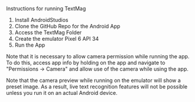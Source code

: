 Instructions for running TextMag

1. Install AndroidStudios
2. Clone the GitHub Repo for the Android App
3. Access the TextMag Folder
4. Create the emulator Pixel 6 API 34
6. Run the App

Note that it is necessary to allow camera permission while running the app.
To do this, access app info by holding on the app and navigate to "Permissions -> Camera" and allow use of the camera while using the app.

Note that the camera preview while running on the emulator will show a preset image. As a result, live text recognition features will not be possible unless you run it on an actual Android device.
